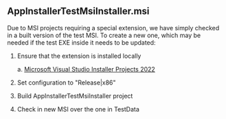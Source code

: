 ## AppInstallerTestMsiInstaller.msi
Due to MSI projects requiring a special extension, we have simply checked in a built version of the test MSI.  To create a new one, which may be needed if the test EXE inside it needs to be updated:

1. Ensure that the extension is installed locally

    a. [Microsoft Visual Studio Installer Projects 2022](https://marketplace.visualstudio.com/items?itemName=VisualStudioClient.MicrosoftVisualStudio2022InstallerProjects)
2. Set configuration to "Release|x86"
3. Build AppInstallerTestMsiInstaller project
4. Check in new MSI over the one in TestData
